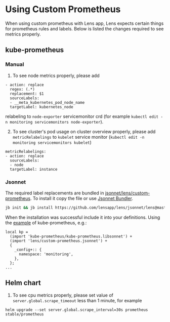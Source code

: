 # Using Custom Prometheus

When using custom prometheus with Lens app, Lens expects certain things for prometheus rules and labels. Below is listed the changes required to see metrics properly.

## kube-prometheus

### Manual

1. To see node metrics properly, please add

```
- action: replace
  regex: (.*)
  replacement: $1
  sourceLabels:
  - __meta_kubernetes_pod_node_name
  targetLabel: kubernetes_node
```

relabeling to `node-exporter` servicemonitor crd (for example `kubectl edit -n monitoring servicemonitors node-exporter`).

2. To see cluster's pod usage on cluster overview properly, please add `metricRelabelings` to `kubelet` service monitor (`kubectl edit -n monitoring servicemonitors kubelet`)

```
metricRelabelings:
- action: replace
  sourceLabels:
  - node
  targetLabel: instance
```

### Jsonnet

The required label replacements are bundled in [jsonnet/lens/custom-prometheus](../jsonnet/lens/custom-prometheus.jsonnet). To install it copy the file or use
[Jsonnet Bundler](https://github.com/jsonnet-bundler/jsonnet-bundler).

```bash
jb init && jb install https://github.com/lensapp/lens/jsonnet/lens@master
```

When the installation was successful include it into your definitions. Using the [example](https://github.com/coreos/kube-prometheus#compiling) 
of kube-prometheus, e.g.:

```
local kp =
  (import 'kube-prometheus/kube-prometheus.libsonnet') +
  (import 'lens/custom-prometheus.jsonnet') +
  {
    _config+:: {
      namespace: 'monitoring',
    },
  };
...
```

## Helm chart

1. To see cpu metrics properly, please set value of `server.global.scrape_timeout` less than 1 minute, for example

```
helm upgrade --set server.global.scrape_interval=30s prometheus stable/prometheus
```

